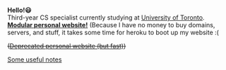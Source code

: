 
**Hello!😃**  
Third-year CS specialist currently studying at [University of Toronto](https://www.utoronto.ca/).   
**[Modular personal website!](https://ffy-modular-personal-website.herokuapp.com/)** (Because I have no money to buy domains, servers, and stuff, it takes some time for heroku to boot up my website :(

~~([Deprecated personal website (but fast)](https://feiyangfan.github.io/about-me/))~~

[Some useful notes ](https://feiyangfan.github.io/learning-and-notes/)

<!--- 
| Finished projects  | Currently working on |
| ------------- | ------------- |
| [Simple URL shortener](https://github.com/feiyangfan/my-simple-url-shortener)  | [My daily planner (timetable part)](https://github.com/feiyangfan/my-daily-planner)  |
| [Modular personal website](https://github.com/feiyangfan/modular-personal-website)  | [RushHour with 3 AIs(BFS, GBFS, A*)](https://github.com/feiyangfan/ai-minesweeper)|
| [Set of Android games wrote in Java](https://github.com/feiyangfan/simple-set-of-android-games)| |
| [My daily planner](https://github.com/feiyangfan/my-daily-planner)|
-->

<!--- 
Finished Courses:  
 [CSC207 Software Design](https://fas.calendar.utoronto.ca/course/csc207h1) | [CSC209 Software Tools and Systems Programming](https://fas.calendar.utoronto.ca/course/csc209h1) | [CSC236 Introduction to the Theory of Computation](https://fas.calendar.utoronto.ca/course/csc236h1) | [CSC263 Data Structures and Analysis](https://fas.calendar.utoronto.ca/course/csc263h1) | [CSC258 Computer Organization](https://fas.calendar.utoronto.ca/course/csc258h1) |  [CSC384 Introduction to Artificial Intelligence](https://fas.calendar.utoronto.ca/course/csc384h1)  
 <!--- 
Currently taking:  
[CSC309 Programming on the Web](https://fas.calendar.utoronto.ca/course/csc309h1) | [CSC311 Introduction to Machine Learning](https://fas.calendar.utoronto.ca/course/csc311h1)| [CSC343 Introduction to Databases](https://fas.calendar.utoronto.ca/course/csc343h1)|[CSC373: Algorithm Design, Analysis & Complexity](https://fas.calendar.utoronto.ca/course/csc373h1) | [CSC320: Introduction to Visual Computing](https://fas.calendar.utoronto.ca/course/csc320h1) |  [CSC367: Parallel Programming](https://fas.calendar.utoronto.ca/course/csc367h1)| [CSC318: The Design of Interactive Computational Media](https://fas.calendar.utoronto.ca/course/csc318h1) | [CSC413: Neural Networks and Deep Learning](https://fas.calendar.utoronto.ca/course/csc413h1)|
<!--- 
 | Finished courses  | Currently studying |
| ------------- | ------------- |
| [CSC207 Software Design](https://fas.calendar.utoronto.ca/course/csc207h1)  | [CSC309 Programming on the Web](https://fas.calendar.utoronto.ca/course/csc309h1)  |
| [CSC209 Software Tools and Systems Programming](https://fas.calendar.utoronto.ca/course/csc209h1)  | [CSC311 Introduction to Machine Learning](https://fas.calendar.utoronto.ca/course/csc311h1)|
| [CSC236 Introduction to the Theory of Computation](https://fas.calendar.utoronto.ca/course/csc236h1)| [CSC369 Operating Systems](https://fas.calendar.utoronto.ca/course/csc369h1) |
| [CSC263 Data Structures and Analysis](https://fas.calendar.utoronto.ca/course/csc263h1)|[CSC343 Introduction to Databases](https://fas.calendar.utoronto.ca/course/csc343h1)|
| [CSC258 Computer Organization](https://fas.calendar.utoronto.ca/course/csc258h1)| [CSC373: Algorithm Design, Analysis & Complexity](https://fas.calendar.utoronto.ca/course/csc373h1) |
| [CSC384 Introduction to Artificial Intelligence](https://fas.calendar.utoronto.ca/course/csc384h1)| [CSC320: Introduction to Visual Computing](https://fas.calendar.utoronto.ca/course/csc320h1) |
|| [CSC367: Parallel Programming](https://fas.calendar.utoronto.ca/course/csc367h1)|
||[CSC318: The Design of Interactive Computational Media](https://fas.calendar.utoronto.ca/course/csc318h1)|
||[CSC413: Neural Networks and Deep Learning](https://fas.calendar.utoronto.ca/course/csc413h1)|


